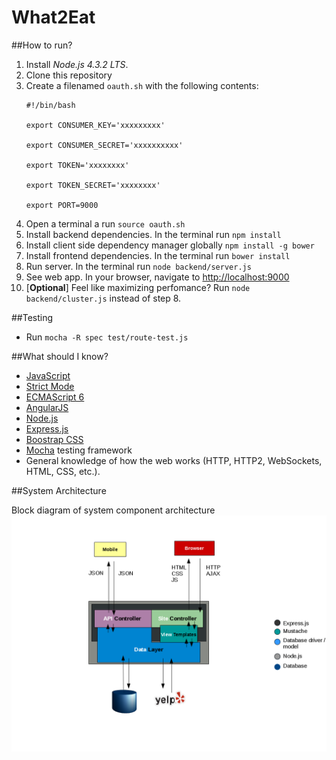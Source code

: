 What2Eat
========

##How to run?

1. Install *Node.js 4.3.2 LTS*.
2. Clone this repository
3. Create a filenamed  ```oauth.sh``` with the following contents:
   ```
   #!/bin/bash

   export CONSUMER_KEY='xxxxxxxxx'

   export CONSUMER_SECRET='xxxxxxxxxx'

   export TOKEN='xxxxxxxx'

   export TOKEN_SECRET='xxxxxxxx'

   export PORT=9000
   ```
4. Open a terminal a run ```source oauth.sh```
5. Install backend dependencies. In the terminal run ```npm install```
6. Install client side dependency manager globally ```npm install -g bower```
7. Install frontend dependencies. In the terminal run ```bower install```
8. Run server. In the terminal run ```node backend/server.js```
9. See web app. In your browser, navigate to [http://localhost:9000](http://localhost:9000/)
10. [**Optional**] Feel like maximizing perfomance? Run ```node backend/cluster.js``` instead of step 8.

##Testing

* Run ```mocha -R spec test/route-test.js```

##What should I know?

* [JavaScript](https://developer.mozilla.org/en-US/docs/Web/JavaScript)
* [Strict Mode](https://developer.mozilla.org/en-US/docs/Web/JavaScript/Reference/Strict_mode)
* [ECMAScript 6](http://es6-features.org/#Constants)
* [AngularJS](https://angularjs.org)
* [Node.js](https://nodejs.org/en/)
* [Express.js](https://github.com/j-diaz/what2eat.git)
* [Boostrap CSS](http://getbootstrap.com/css/)
* [Mocha](http://mochajs.org/) testing framework
* General knowledge of how the web works (HTTP, HTTP2, WebSockets, HTML, CSS, etc.).

##System Architecture

Block diagram of system component architecture
![Architecture](docs/architecture/w2eThreeTierArch.png)
